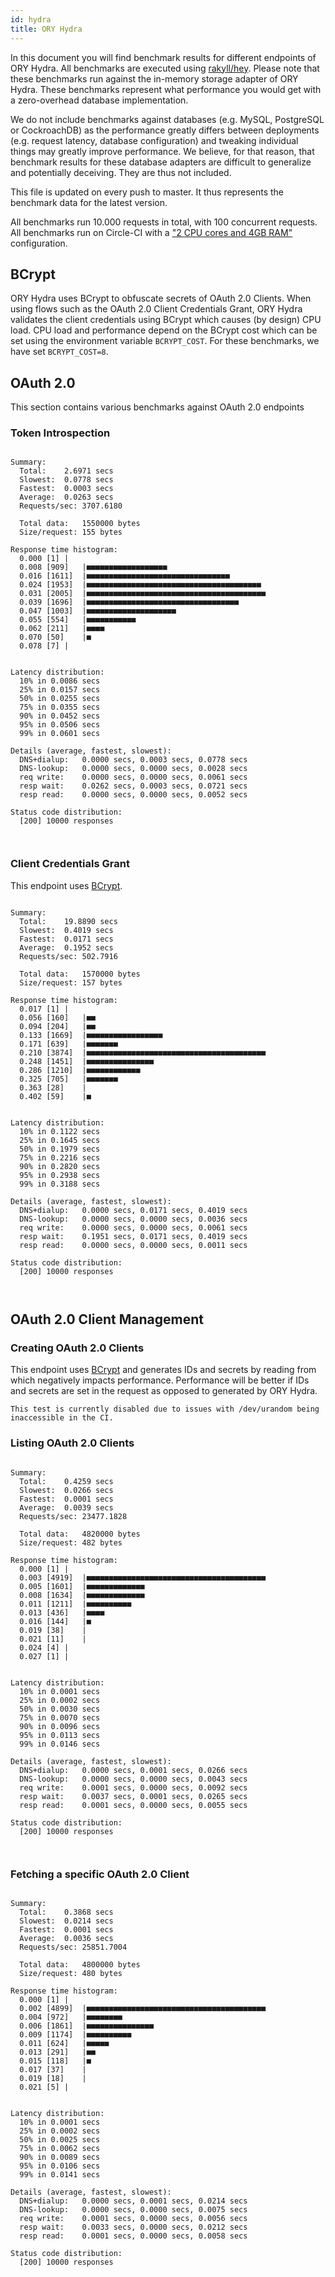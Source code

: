 ```yaml
---
id: hydra
title: ORY Hydra
---
```


In this document you will find benchmark results for different endpoints of ORY
Hydra. All benchmarks are executed using
[rakyll/hey](https://github.com/rakyll/hey). Please note that these benchmarks
run against the in-memory storage adapter of ORY Hydra. These benchmarks
represent what performance you would get with a zero-overhead database
implementation.

We do not include benchmarks against databases (e.g. MySQL, PostgreSQL or
CockroachDB) as the performance greatly differs between deployments (e.g.
request latency, database configuration) and tweaking individual things may
greatly improve performance. We believe, for that reason, that benchmark results
for these database adapters are difficult to generalize and potentially
deceiving. They are thus not included.

This file is updated on every push to master. It thus represents the benchmark
data for the latest version.

All benchmarks run 10.000 requests in total, with 100 concurrent requests. All
benchmarks run on Circle-CI with a
["2 CPU cores and 4GB RAM"](https://support.circleci.com/hc/en-us/articles/360000489307-Why-do-my-tests-take-longer-to-run-on-CircleCI-than-locally-)
configuration.

## BCrypt

ORY Hydra uses BCrypt to obfuscate secrets of OAuth 2.0 Clients. When using
flows such as the OAuth 2.0 Client Credentials Grant, ORY Hydra validates the
client credentials using BCrypt which causes (by design) CPU load. CPU load and
performance depend on the BCrypt cost which can be set using the environment
variable `BCRYPT_COST`. For these benchmarks, we have set `BCRYPT_COST=8`.

## OAuth 2.0

This section contains various benchmarks against OAuth 2.0 endpoints

### Token Introspection

```

Summary:
  Total:	2.6971 secs
  Slowest:	0.0778 secs
  Fastest:	0.0003 secs
  Average:	0.0263 secs
  Requests/sec:	3707.6180

  Total data:	1550000 bytes
  Size/request:	155 bytes

Response time histogram:
  0.000 [1]	|
  0.008 [909]	|■■■■■■■■■■■■■■■■■■
  0.016 [1611]	|■■■■■■■■■■■■■■■■■■■■■■■■■■■■■■■■
  0.024 [1953]	|■■■■■■■■■■■■■■■■■■■■■■■■■■■■■■■■■■■■■■■
  0.031 [2005]	|■■■■■■■■■■■■■■■■■■■■■■■■■■■■■■■■■■■■■■■■
  0.039 [1696]	|■■■■■■■■■■■■■■■■■■■■■■■■■■■■■■■■■■
  0.047 [1003]	|■■■■■■■■■■■■■■■■■■■■
  0.055 [554]	|■■■■■■■■■■■
  0.062 [211]	|■■■■
  0.070 [50]	|■
  0.078 [7]	|


Latency distribution:
  10% in 0.0086 secs
  25% in 0.0157 secs
  50% in 0.0255 secs
  75% in 0.0355 secs
  90% in 0.0452 secs
  95% in 0.0506 secs
  99% in 0.0601 secs

Details (average, fastest, slowest):
  DNS+dialup:	0.0000 secs, 0.0003 secs, 0.0778 secs
  DNS-lookup:	0.0000 secs, 0.0000 secs, 0.0028 secs
  req write:	0.0000 secs, 0.0000 secs, 0.0061 secs
  resp wait:	0.0262 secs, 0.0003 secs, 0.0721 secs
  resp read:	0.0000 secs, 0.0000 secs, 0.0052 secs

Status code distribution:
  [200]	10000 responses



```

### Client Credentials Grant

This endpoint uses [BCrypt](#bcrypt).

```

Summary:
  Total:	19.8890 secs
  Slowest:	0.4019 secs
  Fastest:	0.0171 secs
  Average:	0.1952 secs
  Requests/sec:	502.7916

  Total data:	1570000 bytes
  Size/request:	157 bytes

Response time histogram:
  0.017 [1]	|
  0.056 [160]	|■■
  0.094 [204]	|■■
  0.133 [1669]	|■■■■■■■■■■■■■■■■■
  0.171 [639]	|■■■■■■■
  0.210 [3874]	|■■■■■■■■■■■■■■■■■■■■■■■■■■■■■■■■■■■■■■■■
  0.248 [1451]	|■■■■■■■■■■■■■■■
  0.286 [1210]	|■■■■■■■■■■■■
  0.325 [705]	|■■■■■■■
  0.363 [28]	|
  0.402 [59]	|■


Latency distribution:
  10% in 0.1122 secs
  25% in 0.1645 secs
  50% in 0.1979 secs
  75% in 0.2216 secs
  90% in 0.2820 secs
  95% in 0.2938 secs
  99% in 0.3188 secs

Details (average, fastest, slowest):
  DNS+dialup:	0.0000 secs, 0.0171 secs, 0.4019 secs
  DNS-lookup:	0.0000 secs, 0.0000 secs, 0.0036 secs
  req write:	0.0000 secs, 0.0000 secs, 0.0061 secs
  resp wait:	0.1951 secs, 0.0171 secs, 0.4019 secs
  resp read:	0.0000 secs, 0.0000 secs, 0.0011 secs

Status code distribution:
  [200]	10000 responses



```

## OAuth 2.0 Client Management

### Creating OAuth 2.0 Clients

This endpoint uses [BCrypt](#bcrypt) and generates IDs and secrets by reading
from which negatively impacts performance. Performance will be better if IDs and
secrets are set in the request as opposed to generated by ORY Hydra.

```
This test is currently disabled due to issues with /dev/urandom being inaccessible in the CI.
```

### Listing OAuth 2.0 Clients

```

Summary:
  Total:	0.4259 secs
  Slowest:	0.0266 secs
  Fastest:	0.0001 secs
  Average:	0.0039 secs
  Requests/sec:	23477.1828

  Total data:	4820000 bytes
  Size/request:	482 bytes

Response time histogram:
  0.000 [1]	|
  0.003 [4919]	|■■■■■■■■■■■■■■■■■■■■■■■■■■■■■■■■■■■■■■■■
  0.005 [1601]	|■■■■■■■■■■■■■
  0.008 [1634]	|■■■■■■■■■■■■■
  0.011 [1211]	|■■■■■■■■■■
  0.013 [436]	|■■■■
  0.016 [144]	|■
  0.019 [38]	|
  0.021 [11]	|
  0.024 [4]	|
  0.027 [1]	|


Latency distribution:
  10% in 0.0001 secs
  25% in 0.0002 secs
  50% in 0.0030 secs
  75% in 0.0070 secs
  90% in 0.0096 secs
  95% in 0.0113 secs
  99% in 0.0146 secs

Details (average, fastest, slowest):
  DNS+dialup:	0.0000 secs, 0.0001 secs, 0.0266 secs
  DNS-lookup:	0.0000 secs, 0.0000 secs, 0.0043 secs
  req write:	0.0001 secs, 0.0000 secs, 0.0092 secs
  resp wait:	0.0037 secs, 0.0001 secs, 0.0265 secs
  resp read:	0.0001 secs, 0.0000 secs, 0.0055 secs

Status code distribution:
  [200]	10000 responses



```

### Fetching a specific OAuth 2.0 Client

```

Summary:
  Total:	0.3868 secs
  Slowest:	0.0214 secs
  Fastest:	0.0001 secs
  Average:	0.0036 secs
  Requests/sec:	25851.7004

  Total data:	4800000 bytes
  Size/request:	480 bytes

Response time histogram:
  0.000 [1]	|
  0.002 [4899]	|■■■■■■■■■■■■■■■■■■■■■■■■■■■■■■■■■■■■■■■■
  0.004 [972]	|■■■■■■■■
  0.006 [1861]	|■■■■■■■■■■■■■■■
  0.009 [1174]	|■■■■■■■■■■
  0.011 [624]	|■■■■■
  0.013 [291]	|■■
  0.015 [118]	|■
  0.017 [37]	|
  0.019 [18]	|
  0.021 [5]	|


Latency distribution:
  10% in 0.0001 secs
  25% in 0.0002 secs
  50% in 0.0025 secs
  75% in 0.0062 secs
  90% in 0.0089 secs
  95% in 0.0106 secs
  99% in 0.0141 secs

Details (average, fastest, slowest):
  DNS+dialup:	0.0000 secs, 0.0001 secs, 0.0214 secs
  DNS-lookup:	0.0000 secs, 0.0000 secs, 0.0075 secs
  req write:	0.0001 secs, 0.0000 secs, 0.0056 secs
  resp wait:	0.0033 secs, 0.0000 secs, 0.0212 secs
  resp read:	0.0001 secs, 0.0000 secs, 0.0058 secs

Status code distribution:
  [200]	10000 responses



```
